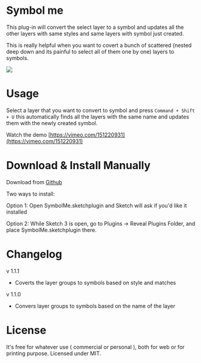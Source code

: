 # Symbol me

This plug-in will convert the select layer to a symbol and updates all the other
layers with same styles and same layers with symbol just created.

This is really helpful when you want to covert a bunch of scattered (nested deep down and its painful to select all of them one by one) layers to symbols.

![](https://github.com/websiddu/sketch-symbol-me/blob/master/demo.gif?raw=true)


# Usage

Select a layer that you want to convert to symbol and press `Command + Shift + U` this automatically finds all the layers with the same name and updates them with the newly created symbol.

Watch the demo [https://vimeo.com/151220931](https://vimeo.com/151220931)

# Download & Install Manually

Download from [Github](https://github.com/websiddu/sketch-symbol-me/archive/master.zip)

Two ways to install:

Option 1:
  Open SymbolMe.sketchplugin and Sketch will ask if you'd like it installed

Option 2:
  While Sketch 3 is open, go to Plugins -> Reveal Plugins Folder, and place SymbolMe.sketchplugin there.

# Changelog

v 1.1.1
- Coverts the layer groups to symbols based on style and matches

v 1.1.0
- Convers layer groups to symbols based on the name of the layer


# License
It's free for whatever use ( commercial or personal ), both for web or for printing purpose. Licensed under MIT.
